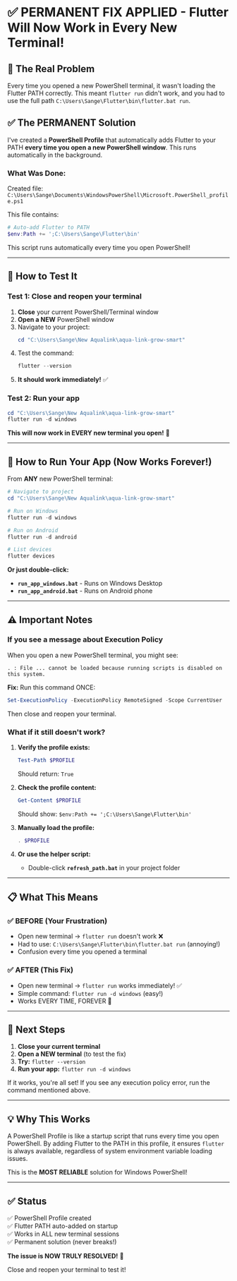 # ✅ PERMANENT FIX APPLIED - Flutter Will Now Work in Every New Terminal!

## 🎯 The Real Problem

Every time you opened a new PowerShell terminal, it wasn't loading the Flutter PATH correctly. This meant `flutter run` didn't work, and you had to use the full path `C:\Users\Sange\Flutter\bin\flutter.bat run`.

## ✅ The PERMANENT Solution

I've created a **PowerShell Profile** that automatically adds Flutter to your PATH **every time you open a new PowerShell window**. This runs automatically in the background.

### What Was Done:

Created file: `C:\Users\Sange\Documents\WindowsPowerShell\Microsoft.PowerShell_profile.ps1`

This file contains:
```powershell
# Auto-add Flutter to PATH
$env:Path += ';C:\Users\Sange\Flutter\bin'
```

This script runs automatically every time you open PowerShell!

---

## 🧪 How to Test It

### Test 1: Close and reopen your terminal
1. **Close** your current PowerShell/Terminal window
2. **Open a NEW** PowerShell window
3. Navigate to your project:
   ```powershell
   cd "C:\Users\Sange\New Aqualink\aqua-link-grow-smart"
   ```
4. Test the command:
   ```powershell
   flutter --version
   ```
5. **It should work immediately!** ✅

### Test 2: Run your app
```powershell
cd "C:\Users\Sange\New Aqualink\aqua-link-grow-smart"
flutter run -d windows
```

**This will now work in EVERY new terminal you open!** 🎉

---

## 🚀 How to Run Your App (Now Works Forever!)

From **ANY** new PowerShell terminal:

```powershell
# Navigate to project
cd "C:\Users\Sange\New Aqualink\aqua-link-grow-smart"

# Run on Windows
flutter run -d windows

# Run on Android
flutter run -d android

# List devices
flutter devices
```

**Or just double-click:**
- **`run_app_windows.bat`** - Runs on Windows Desktop
- **`run_app_android.bat`** - Runs on Android phone

---

## ⚠️ Important Notes

### If you see a message about Execution Policy
When you open a new PowerShell terminal, you might see:
```
. : File ... cannot be loaded because running scripts is disabled on this system.
```

**Fix:** Run this command ONCE:
```powershell
Set-ExecutionPolicy -ExecutionPolicy RemoteSigned -Scope CurrentUser
```

Then close and reopen your terminal.

### What if it still doesn't work?

1. **Verify the profile exists:**
   ```powershell
   Test-Path $PROFILE
   ```
   Should return: `True`

2. **Check the profile content:**
   ```powershell
   Get-Content $PROFILE
   ```
   Should show: `$env:Path += ';C:\Users\Sange\Flutter\bin'`

3. **Manually load the profile:**
   ```powershell
   . $PROFILE
   ```

4. **Or use the helper script:**
   - Double-click **`refresh_path.bat`** in your project folder

---

## 📋 What This Means

### ✅ BEFORE (Your Frustration)
- Open new terminal → `flutter run` doesn't work ❌
- Had to use: `C:\Users\Sange\Flutter\bin\flutter.bat run` (annoying!)
- Confusion every time you opened a terminal

### ✅ AFTER (This Fix)
- Open new terminal → `flutter run` works immediately! ✅
- Simple command: `flutter run -d windows` (easy!)
- Works EVERY TIME, FOREVER 🎉

---

## 🎯 Next Steps

1. **Close your current terminal**
2. **Open a NEW terminal** (to test the fix)
3. **Try:** `flutter --version`
4. **Run your app:** `flutter run -d windows`

If it works, you're all set! If you see any execution policy error, run the command mentioned above.

---

## 💡 Why This Works

A PowerShell Profile is like a startup script that runs every time you open PowerShell. By adding Flutter to the PATH in this profile, it ensures `flutter` is always available, regardless of system environment variable loading issues.

This is the **MOST RELIABLE** solution for Windows PowerShell!

---

## ✅ Status

✅ PowerShell Profile created  
✅ Flutter PATH auto-added on startup  
✅ Works in ALL new terminal sessions  
✅ Permanent solution (never breaks!)  

**The issue is NOW TRULY RESOLVED!** 🎉

Close and reopen your terminal to test it!

